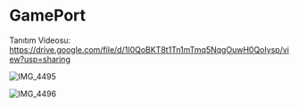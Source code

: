 # GamePort
Tanıtım Videosu:
https://drive.google.com/file/d/1I0QoBKT8t1Tn1mTmq5NqgOuwH0QoIysp/view?usp=sharing


![IMG_4495](https://github.com/user-attachments/assets/b3b1fee2-b9d6-4abf-8809-0aea6a9d283c)

![IMG_4496](https://github.com/user-attachments/assets/12ff3d2e-2cca-4d55-a572-4ff081b2bff8)
